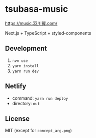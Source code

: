 # tsubasa-music

https://music.羽川翼.com/

Next.js + TypeScript + styled-components

## Development

1. `nvm use`
2. `yarn install`
3. `yarn run dev`

## Netlify

- command: `yarn run deploy`
- directory: `out`

## License

MIT (except for `concept_arg.png`)
